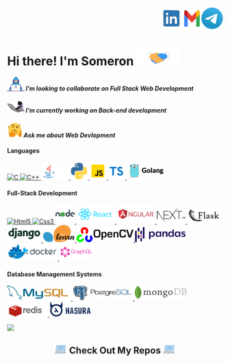 <!--
    Title: Welcome Page of Somerongit
    Author: Someron Bakuli 
    <a href="https://drive.google.com/file/d/1LtHQYnXEHqOYFhBWzAntJGGbbR6AvXy5/view?usp=sharing" target="blank"><img align="center" src="https://raw.githubusercontent.com/somerongit/somerongit/main/img/cv.png" alt="Resume" height="50" width="50" /></a>
-->


<p align="right">
<a href="https://linkedin.com/in/someronbakuli/" target="blank"><img align="center" src="https://raw.githubusercontent.com/somerongit/somerongit/main/img/LINKEDIN.gif" alt="LinkesIn Profile" height="50" width="50" /></a><a href="mailto:someron.bakuli05@gmail.com" target="blank"><img align="center" src="https://raw.githubusercontent.com/somerongit/somerongit/main/img/1mail.gif" alt="Direct Mail" height="45" width="45" /></a><a href="https://t.me/SBakuli" target="blank"><img align="center" src="https://raw.githubusercontent.com/somerongit/somerongit/main/img/telegram.gif" alt="Telegram" height="50" width="50" /></a>
</p>

<p align="left">
<h1>Hi there! I'm Someron <a href="https://gist.github.com/somerongit"><img src="https://raw.githubusercontent.com/somerongit/somerongit/main/img/Handshake.gif" width="100"></a>
</h1>
</p>

#### <a href="https://gist.github.com/somerongit"><img alt="Unable to load GIF" src="https://raw.githubusercontent.com/somerongit/somerongit/main/img/1Developer.gif" width="40px"></a> <em>I’m looking to collaborate on Full Stack Web Development </em>
#### <a href="https://gist.github.com/somerongit"><img alt="Unable to load GIF" src="https://raw.githubusercontent.com/somerongit/somerongit/main/img/1cat.gif" width="40px"></a> <em>I’m currently working on Back-end development</em>
#### <a href="https://gist.github.com/somerongit"><img alt="Unable to load GIF" src="https://raw.githubusercontent.com/somerongit/somerongit/main/img/1QuestionFace.gif" width="35px" /></a> <em>Ask me about Web Devlopment</em>


#### Languages

[ <img height="40" title="C"             alt="C"          src="https://img.icons8.com/color/100/000000/c-programming.svg"       /> ](https://isocpp.org/)
[ <img height="40" title="C++"           alt="C++"        src="https://img.icons8.com/color/100/000000/c-plus-plus-logo.svg"    /> ](https://isocpp.org/)
[ <img height="40" title="Java"          alt="Java"       src="https://raw.githubusercontent.com/somerongit/somerongit/main/img/java.gif"/> ](https://www.oracle.com/java/technologies/)
[ <img height="40" title="Python3"       alt="Python3"    src="https://raw.githubusercontent.com/somerongit/somerongit/main/img/py.gif"              /> ](https://www.python.org/)
[ <img height="40" title="JavaScript"    alt="JavaScript" src="https://raw.githubusercontent.com/somerongit/somerongit/main/img/js.svg"          /> ](https://www.javascript.com/)
[ <img height="40" title="TypeScript" alt="TypeScript"  src="https://raw.githubusercontent.com/somerongit/somerongit/main/img/ts.png"                /> ](https://www.typescriptlang.org/)
[ <img height="40" title="Go" alt="Go Lang"  src="https://raw.githubusercontent.com/somerongit/somerongit/main/img/go.jpeg"                /> ](https://go.dev/)

#### Full-Stack Development

[ <img height="40" title="HTML5"     alt="Html5"     src="https://img.icons8.com/color/100/000000/html-5.svg"                    /> ](https://developer.mozilla.org/en-US/docs/Web/Guide/HTML/HTML5)
[ <img height="40" title="CSS3"      alt="Css3"      src="https://img.icons8.com/color/100/000000/css3.svg"                      /> ](https://developer.mozilla.org/en-US/docs/Archive/CSS3)
[ <img height="45" title="NodeJS"    alt="NodeJS"    src="https://raw.githubusercontent.com/somerongit/somerongit/main/img/node.svg"                    /> ](https://nodejs.org/)
[ <img height="45" title="ReactJS"   alt="ReactJS"   src="https://raw.githubusercontent.com/somerongit/somerongit/main/img/react.svg"            /> ](https://reactjs.org/)
[ <img height="45" title="AngularJS" alt="AngularJS" src="https://raw.githubusercontent.com/somerongit/somerongit/main/img/angular.svg"            /> ](https://angularjs.org/)
[ <img height="40" title="NextJs"     alt="NextJs"     src="https://raw.githubusercontent.com/somerongit/somerongit/main/img/nextJs.png"                /> ](https://nextjs.org/)
[ <img height="40" title="Flask"     alt="Flask"     src="https://raw.githubusercontent.com/somerongit/somerongit/main/img/flask.svg"    /> ](https://palletsprojects.com/p/flask/)
[ <img height="40" title="Django"    alt="Django"    src="https://raw.githubusercontent.com/somerongit/somerongit/main/img/django.svg"/> ](https://www.djangoproject.com/)
[ <img height="40" title="SkLearn"     alt="SkLearn"     src="https://raw.githubusercontent.com/somerongit/somerongit/main/img/scikit.svg"    /> ](https://scikit-learn.org/stable/)
[ <img height="35" title="OpenCv"     alt="OpenCv"     src="https://raw.githubusercontent.com/somerongit/somerongit/main/img/opencv.svg"    /> ](https://opencv.org/)
[ <img height="35" title="Pandas"     alt="Pandas"     src="https://raw.githubusercontent.com/somerongit/somerongit/main/img/pandas.svg"    /> ](https://pandas.pydata.org/)
[ <img height="40" title="Docker"     alt="Docker"     src="https://raw.githubusercontent.com/somerongit/somerongit/main/img/docker.svg"    /> ](https://www.docker.com/)
[ <img height="40" title="GraphQL"    alt="GraphQL"    src="https://raw.githubusercontent.com/somerongit/somerongit/main/img/garphql.png"   /> ](https://graphql.org/)

#### Database Management Systems

[ <img height="35" title="MySQL"      alt="MySQL"      src="https://raw.githubusercontent.com/somerongit/somerongit/main/img/mysql.svg"     /> ](https://www.mysql.com/)
[ <img height="35" title="PostgreSQL" alt="PostgreSQL" src="https://raw.githubusercontent.com/somerongit/somerongit/main/img/postgresql.svg"/> ](https://www.postgresql.org/)
[ <img height="35" title="MongoDB"    alt="MongoDB"    src="https://raw.githubusercontent.com/somerongit/somerongit/main/img/mongodb.svg"   /> ](https://www.mongodb.com/)
[ <img height="35" title="Redis"    alt=""    src="https://raw.githubusercontent.com/somerongit/somerongit/main/img/redis.png"   /> ](https://redis.io/)
[ <img height="35" title="Hasura"   alt="Hasura"   src="https://raw.githubusercontent.com/somerongit/somerongit/main/img/hasura.png"  /> ](https://firebase.google.com/)

<!--
<div align="center">


<p align="center">
  <a href="https://gist.github.com/somerongit"><img alt="Unable to load Stats" src="https://github-readme-streak-stats.herokuapp.com/?user=somerongit"></a>
</p>
</div>
    

    
<p >
<a href="https://gist.github.com/somerongit"><img alt="Unable to load Stats" src="https://github-readme-stats.vercel.app/api?username=somerongit&count_private=true&show_icons=true&border_color=fff" width="46%"></a><a href="https://gist.github.com/somerongit"><img alt="Unable to load Stats" src="https://github-readme-stats.vercel.app/api/top-langs/?username=somerongit&hide=jupyter%20notebook,html,css,scss&layout=compact&langs_count=5&border_color=fff" ></a>
</p>
</div>
  -->
<img width="1" src="https://profile-counter.glitch.me/somerongit/count.svg"/>
  
<h2  align="center"><a href="https://gist.github.com/somerongit"><img src = "https://raw.githubusercontent.com/somerongit/somerongit/main/img/1laptop.gif" width = 30px></a> Check Out My Repos <a href="https://gist.github.com/somerongit"><img src = "https://raw.githubusercontent.com/somerongit/somerongit/main/img/1laptop.gif" width = 30px></a> </h2>

  
<!--
    Title: Welcome Page of Somerongit
    Author: Someron Bakuli 
-->
